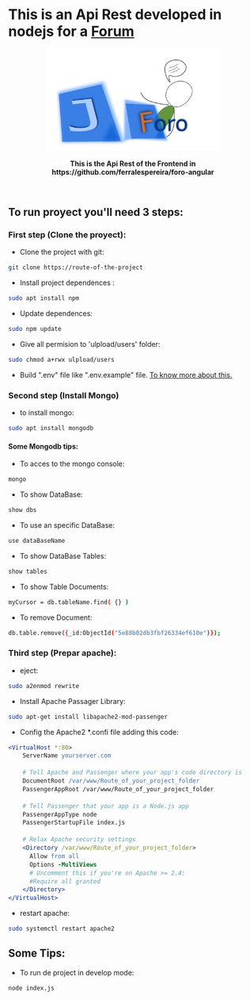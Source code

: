 # This is an Api Rest developed in nodejs for a [Forum](https://foro.javierfolder.com/)

<p align="center">
  <img src="https://github.com/ferralespereira/foro-angular/blob/master/src/assets/img/jforo1.svg" width="350" title="Foro Angular">
</p>

<p align="center">
<strong> This is the Api Rest of the Frontend in https://github.com/ferralespereira/foro-angular</strong>
</p>
<br>

## To run proyect you'll need 3 steps:

### First step (Clone the proyect):

* Clone the project with git:
```bash
git clone https://route-of-the-project
```

* Install project dependences :
```bash
sudo apt install npm
```

* Update dependences:
```bash
sudo npm update
```

* Give all permision to 'ulpload/users' folder:
```bash
sudo chmod a+rwx ulpload/users
```

* Build ".env" file like ".env.example" file. [To know more about this.](https://www.freecodecamp.org/news/how-to-use-node-environment-variables-with-a-dotenv-file-for-node-js-and-npm/)

### Second step (Install Mongo)

* to install mongo:
```bash
sudo apt install mongodb
```

#### Some Mongodb tips:
* To acces to the mongo console:
```bash
mongo
```

* To show DataBase:
```bash
show dbs
```

* To use an specific DataBase:
```bash
use dataBaseName
```

* To show DataBase Tables:
```bash
show tables
```

* To show Table Documents:
```bash
myCursor = db.tableName.find( {} )
```

* To remove Document:
```bash
db.table.remove({_id:ObjectId("5e88b02db3fbf26334ef610e")});
```

### Third step (Prepar apache):
* eject:
```bash
sudo a2enmod rewrite
```
* Install Apache Passager Library:
```bash
sudo apt-get install libapache2-mod-passenger
```
* Config the Apache2 *.confi file adding this code:
```apache
<VirtualHost *:80>
    ServerName yourserver.com

    # Tell Apache and Passenger where your app's code directory is
    DocumentRoot /var/www/Route_of_your_project_folder
    PassengerAppRoot /var/www/Route_of_your_project_folder

    # Tell Passenger that your app is a Node.js app
    PassengerAppType node
    PassengerStartupFile index.js

    # Relax Apache security settings
    <Directory /var/www/Route_of_your_project_folder>
      Allow from all
      Options -MultiViews
      # Uncomment this if you're on Apache >= 2.4:
      #Require all granted
    </Directory>
</VirtualHost>
```

* restart apache:
```bash
sudo systemctl restart apache2
```

## Some Tips:
* To run de project in develop mode:
```bash
node index.js
```